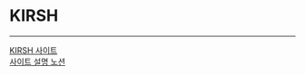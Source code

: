 # KIRSH
<hr />
<a href="https://yeri942.github.io/KIRSH/" target="_blank">KIRSH 사이트</a>
<br />
<a href="https://www.notion.so/KIRSH-5e17c4fdc2ea4e288f934853493db90b" target="_blank">사이트 설명 노션</a>
